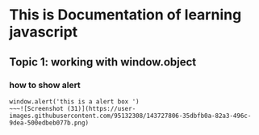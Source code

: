 # This is Documentation of learning javascript
 ## Topic 1: working with window.object
 ### how to show alert
 
 ~~~
 window.alert('this is a alert box ')
 ~~~![Screenshot (31)](https://user-images.githubusercontent.com/95132308/143727806-35dbfb0a-82a3-496c-9dea-500edbeb077b.png)
